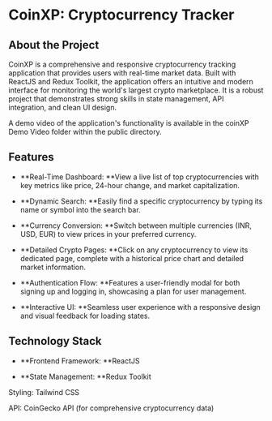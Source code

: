 # CoinXP: Cryptocurrency Tracker
## About the Project
CoinXP is a comprehensive and responsive cryptocurrency tracking application that provides users with real-time market data. Built with ReactJS and Redux Toolkit, the application offers an intuitive and modern interface for monitoring the world's largest crypto marketplace. It is a robust project that demonstrates strong skills in state management, API integration, and clean UI design.

A demo video of the application's functionality is available in the coinXP Demo Video folder within the public directory.

## Features
* **Real-Time Dashboard: **View a live list of top cryptocurrencies with key metrics like price, 24-hour change, and market capitalization.

* **Dynamic Search: **Easily find a specific cryptocurrency by typing its name or symbol into the search bar.

* **Currency Conversion: **Switch between multiple currencies (INR, USD, EUR) to view prices in your preferred currency.

* **Detailed Crypto Pages: **Click on any cryptocurrency to view its dedicated page, complete with a historical price chart and detailed market information.

* **Authentication Flow: **Features a user-friendly modal for both signing up and logging in, showcasing a plan for user management.

* **Interactive UI: **Seamless user experience with a responsive design and visual feedback for loading states.
## Technology Stack

* **Frontend Framework: **ReactJS

* **State Management: **Redux Toolkit

Styling: Tailwind CSS

API: CoinGecko API (for comprehensive cryptocurrency data)
